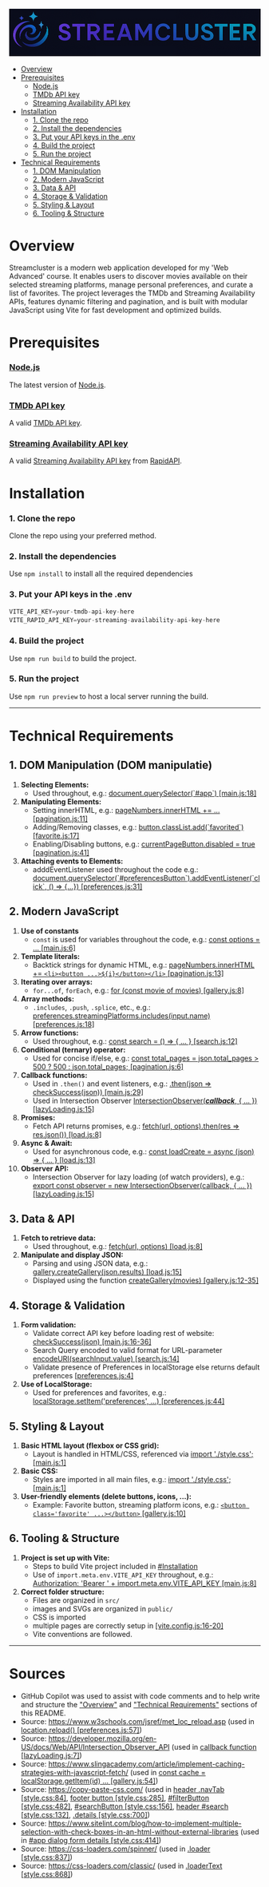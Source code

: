 [![Streamcluster](assets/Streamcluster-logo.png)](https://github.com/HublackBE/Streamcluster)
- [Overview](#overview)
- [Prerequisites](#prerequisites)
  - [Node.js](#nodejs)
  - [TMDb API key](#tmdb-api-key)
  - [Streaming Availability API key](#streaming-availability-api-key)
- [Installation](#installation)
  - [1. Clone the repo](#1-clone-the-repo)
  - [2. Install the dependencies](#2-install-the-dependencies)
  - [3. Put your API keys in the .env](#3-put-your-api-keys-in-the-env)
  - [4. Build the project](#4-build-the-project)
  - [5. Run the project](#5-run-the-project)
- [Technical Requirements](#technical-requirements)
  - [1. DOM Manipulation](#1-dom-manipulation-dom-manipulatie)
  - [2. Modern JavaScript](#2-modern-javascript)
  - [3. Data & API](#3-data--api)
  - [4. Storage & Validation](#4-storage--validation)
  - [5. Styling & Layout](#5-styling--layout)
  - [6. Tooling & Structure](#6-tooling--structure)


# Overview
Streamcluster is a modern web application developed for my 'Web Advanced' course. It enables users to discover movies available on their selected streaming platforms, manage personal preferences, and curate a list of favorites. The project leverages the TMDb and Streaming Availability APIs, features dynamic filtering and pagination, and is built with modular JavaScript using Vite for fast development and optimized builds.


# Prerequisites

### [Node.js](https://nodejs.org/)
The latest version of [Node.js](https://nodejs.org/).

### [TMDb API key](https://www.themoviedb.org/settings/api)
A valid [TMDb API key](https://www.themoviedb.org/settings/api).

### [Streaming Availability API key](https://rapidapi.com/movie-of-the-night-movie-of-the-night-default/api/streaming-availability)
A valid [Streaming Availability API key](https://rapidapi.com/movie-of-the-night-movie-of-the-night-default/api/streaming-availability) from [RapidAPI](https://rapidapi.com/).


# Installation

### 1. Clone the repo
Clone the repo using your preferred method.

### 2. Install the dependencies
Use `npm install` to install all the required dependencies

### 3. Put your API keys in the .env
```js
VITE_API_KEY=your-tmdb-api-key-here
VITE_RAPID_API_KEY=your-streaming-availability-api-key-here
```

### 4. Build the project
Use `npm run build` to build the project.

### 5. Run the project
Use `npm run preview` to host a local server running the build.

--- 

# Technical Requirements

## 1. DOM Manipulation (DOM manipulatie)

1. **Selecting Elements:** 
    - Used throughout, e.g.: [document.querySelector(\`#app\`) [main.js:18]](/src/main.js#L18)
2. **Manipulating Elements:**
    - Setting innerHTML, e.g.: [pageNumbers.innerHTML += ... [pagination.js:11]](/src/pagination.js#L11)
    - Adding/Removing classes, e.g.: [button.classList.add(\`favorited\`) [favorite.js:17]](/src/favorite.js#L17)
    - Enabling/Disabling buttons, e.g.: [currentPageButton.disabled = true [pagination.js:41]](/src/pagination.js#L41)
3. **Attaching events to Elements:**
    - adddEventListener used throughout the code e.g.: [document.querySelector(\`#preferencesButton\`).addEventListener(\`click\`, () => {...}) [preferences.js:31]](/src/preferences.js#L31)

## 2. Modern JavaScript

1. **Use of constants**  
   - `const` is used for variables throughout the code, e.g.: [const options = ... [main.js:6]](/src/main.js#L6)
2. **Template literals:**  
   - Backtick strings for dynamic HTML, e.g.: [pageNumbers.innerHTML += `<li><button ...>${i}</button></li>` [pagination.js:13]](/src/pagination.js#L13)
3. **Iterating over arrays:**  
   - `for...of`, `forEach`, e.g.: [for (const movie of movies) [gallery.js:8]](/src/gallery.js#L8)
4. **Array methods:**  
   - `.includes`, `.push`, `.splice`, etc., e.g.: [preferences.streamingPlatforms.includes(input.name) [preferences.js:18]](/src/preferences.js#L18)
5. **Arrow functions:**  
   - Used throughout, e.g.: [const search = () => { ... } [search.js:12]](/src/search.js#L12)
6. **Conditional (ternary) operator:**  
   - Used for concise if/else, e.g.: [const total_pages = json.total_pages > 500 ? 500 : json.total_pages; [pagination.js:6]](/src/pagination.js#L6)
7. **Callback functions:**  
   - Used in `.then()` and event listeners, e.g.: [.then(json => checkSuccess(json)) [main.js:29]](/src/main.js#L29)
   - Used in Intersection Observer [IntersectionObserver(***callback***, { ... }) [lazyLoading.js:15]](/src/lazyLoading.js#L15)
8. **Promises:**  
   - Fetch API returns promises, e.g.: [fetch(url, options).then(res => res.json()) [load.js:8]](/src/load.js#L8)
9. **Async & Await:**  
   - Used for asynchronous code, e.g.: [const loadCreate = async (json) => { ... } [load.js:13]](/src/load.js#L13)
10. **Observer API:**  
    - Intersection Observer for lazy loading (of watch providers), e.g.: [export const observer = new IntersectionObserver(callback, { ... }) [lazyLoading.js:15]](/src/lazyLoading.js#L15)

## 3. Data & API

1. **Fetch to retrieve data:**  
   - Used throughout, e.g.: [fetch(url, options) [load.js:8]](/src/load.js#L8)
2. **Manipulate and display JSON:**  
   - Parsing and using JSON data, e.g.: [gallery.createGallery(json.results) [load.js:15]](/src/load.js#L15)
   - Displayed using the function [createGallery(movies) [gallery.js:12-35]](/src/gallery.js#L12-L35)

## 4. Storage & Validation

1. **Form validation:**  
    - Validate correct API key before loading rest of website: [checkSuccess(json) [main.js:16-36]](/src/main.js#L16-L36)
    - Search Query encoded to valid format for URL-parameter [encodeURI(searchInput.value) [search.js:14]](/src/search.js#L14)
    - Validate presence of Preferences in localStorage else returns default preferences [[preferences.js:4]](/src/preferences.js)
2. **Use of LocalStorage:**  
   - Used for preferences and favorites, e.g.: [localStorage.setItem('preferences', ...) [preferences.js:44]](/src/preferences.js#L44)

## 5. Styling & Layout

1. **Basic HTML layout (flexbox or CSS grid):**  
   - Layout is handled in HTML/CSS, referenced via [import './style.css'; [main.js:1]](/src/main.js#L1)
2. **Basic CSS:**  
   - Styles are imported in all main files, e.g.: [import './style.css'; [main.js:1]](/src/main.js#L1)
3. **User-friendly elements (delete buttons, icons, ...):**  
   - Example: Favorite button, streaming platform icons, e.g.: [`<button class='favorite' ...></button>` [gallery.js:10]](/src/gallery.js#L10)

## 6. Tooling & Structure

1. **Project is set up with Vite:**
    - Steps to build Vite project included in [#Installation](#installation)
   - Use of `import.meta.env.VITE_API_KEY` throughout, e.g.: [Authorization: 'Bearer ' + import.meta.env.VITE_API_KEY [main.js:8]](/src/main.js#L8)
2. **Correct folder structure:**  
   - Files are organized in `src/`
   - images and SVGs are organized in `public/`
   - CSS is imported
   - multiple pages are correctly setup in [[vite.config.js:16-20]](/vite.config.js#L16-L20)
   - Vite conventions are followed.

---

# Sources
- GitHub Copilot was used to assist with code comments and to help write and structure the ["Overview"](#overview) and ["Technical Requirements"](#technical-requirements) sections of this README.
- Source: https://www.w3schools.com/jsref/met_loc_reload.asp (used in [location.reload() [preferences.js:57]](/src/preferences.js#L57))
- Source: https://developer.mozilla.org/en-US/docs/Web/API/Intersection_Observer_API (used in [callback function [lazyLoading.js:7]](/src/lazyLoading.js#L7))
- Source: https://www.slingacademy.com/article/implement-caching-strategies-with-javascript-fetch/ (used in [const cache = localStorage.getItem(id) ... [gallery.js:54]](/src/gallery.js#L54))
- Source: https://copy-paste-css.com/ (used in [header .navTab [style.css:84]](/src/style.css#L84), [footer button [style.css:285]](/src/style.css#L285), [#filterButton [style.css:482]](/src/style.css#L482), [#searchButton [style.css:156]](/src/style.css#L156), [header #search [style.css:132]](/src/style.css#L132), [.details [style.css:700]](/src/style.css#L700))
- Source: https://www.sitelint.com/blog/how-to-implement-multiple-selection-with-check-boxes-in-an-html-without-external-libraries (used in [#app dialog form details [style.css:414]](/src/style.css#L414))
- Source: https://css-loaders.com/spinner/ (used in [.loader [style.css:837]](/src/style.css#L837))
- Source: https://css-loaders.com/classic/ (used in [.loaderText [style.css:868]](/src/style.css#L868))